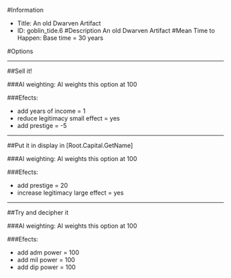 #Information
 - Title: An old Dwarven Artifact
 - ID: goblin_tide.6
#Description
An old Dwarven Artifact
#Mean Time to Happen:
Base time = 30 years

#Options

___
##Sell it!

###AI weighting:
AI weights this option at 100


###Efects:<ul><li>add years of income = 1</li><li>reduce legitimacy small effect = yes</li><li>add prestige = -5</li></ul>

___
##Put it in display in [Root.Capital.GetName]

###AI weighting:
AI weights this option at 100


###Efects:<ul><li>add prestige = 20</li><li>increase legitimacy large effect = yes</li></ul>

___
##Try and decipher it

###AI weighting:
AI weights this option at 100


###Efects:<ul><li>add adm power = 100</li><li>add mil power = 100</li><li>add dip power = 100</li></ul>
